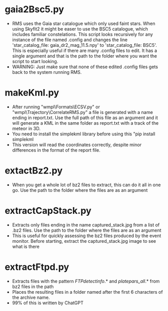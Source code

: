 # gaia2Bsc5.py

- RMS uses the Gaia star catalogue which only used faint stars. When using Skyfit2 it might be easer to use the BSC5 catalogue, which includes familiar constelations. This script looks recursively for any instance of the file named .config and changes the line 'star_catalog_file: gaia_dr2_mag_11.5.npy' to 'star_catalog_file: BSC5'. This is especially useful if there are many .config files to edit.
  It has a single argument and that is the path to the folder where you want the script to start looking.
- WARNING: Just make sure that none of these edited .config files gets back to the system running RMS.

# makeKml.py

- After running "wmpl\Formats\ECSV.py" or "wmpl\Trajectory\CorrelateRMS.py" a file is generated with a name ending in report.txt. Use the full path of this file as an argument and it will generate a KML in the same folder as report.txt with a track of the meteor in 3D.
- You need to install the simplekml library before using this "pip install simplekml
- This version will read the coordinates correctly, despite minor differences in the format of the report file.

# extactBz2.py

- When you get a whole lot of bz2 files to extract, this can do it all in one go. Use the path to the folder where the files are as an argument

# extractCapStack.py

- Extracts only files ending in the name captured_stack.jpg from a list of .bz2 files. Use the path to the folder where the files are as an argument
- This is useful for quickly assessing the bz2 files produced by the event monitor. Before starting, extract the captured_stack.jpg image to see what is there

# extractFtpd.py

- Extracts files with the pattern _FTPdetectinfo_.* and *platepars_all*.* from bz2 files in the path
- Places the resulting files in a folder named after the first 6 characters of the archive name.
- 99% of this is written by ChatGPT
